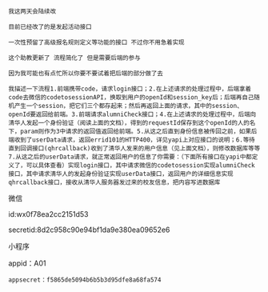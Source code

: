 

```
我这两天会陆续改
```

```
目前已经改了的是发起活动接口
```

```
一次性预留了高级报名规则定义等功能的接口 不过你不用急着实现
```

```
这个助教更新了 流程简化了 但是需要后端的参与
```

```
因为我可能也有点忙所以你要不要试着把后端的部分做了去
```

```
我描述一下流程1.前端携带code，请求login接口；2.在上述请求的处理过程中，后端拿着code去微信的codetosessionAPI，换取到用户的openId和session_key后；后端再自己随机产生一个session，把它们三个都存起来；然后再返回上面的请求，其中的session、openId要返回给前端。3.前端请求alumniCheck接口；4.在上述请求的处理过程中，后端向清华人发起一个身份验证（阅读上面的文档），得到的requestId保存到这个openId的人的名下，param则作为3中请求的返回值返回给前端。5.从这之后直到身份信息被传回之前，如果后端收到了userData请求，返回errid101的HTTP400，详见yapi上对应接口的说明；6.等待直到回调接口(qhrcallback)收到了清华人发来的用户信息（见上面文档），则修改数据库等等7.从这之后的userData请求，就正常返回用户的信息了你需要：（下面所有接口在yapi中都定义了，可以具体查看）实现login接口，其中请求微信的codetosession实现alumniCheck接口，其中请求清华人的发起身份验证实现userData接口，返回用户的详细信息实现qhrcallback接口，接收从清华人服务器发过来的校友信息，把内容写进数据库
```

微信

id:wx0f78ea2cc2151d53

secretid:8d2c958c90e94bf1da9e380ea09652e6

小程序

appid：A01 

```
appsecret：f5865de5094b6b5b3d95dfe8a68fa574
```